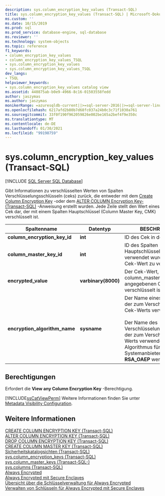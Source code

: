 ```yaml
---
description: sys.column_encryption_key_values (Transact-SQL)
title: sys.column_encryption_key_values (Transact-SQL) | Microsoft-Dokumentation
ms.custom: ''
ms.date: 10/15/2019
ms.prod: sql
ms.prod_service: database-engine, sql-database
ms.reviewer: ''
ms.technology: system-objects
ms.topic: reference
f1_keywords:
- column_encryption_key_values
- column_encryption_key_values_TSQL
- sys.column_encryption_key_values
- sys.column_encryption_key_values_TSQL
dev_langs:
- TSQL
helpviewer_keywords:
- sys.column_encryption_key_values catalog view
ms.assetid: 440875ab-b0e9-4966-8c16-01503558fedd
author: jaszymas
ms.author: jaszymas
monikerRange: =azuresqldb-current||>=sql-server-2016||>=sql-server-linux-2017||=azuresqldb-mi-current
ms.openlocfilehash: 6217afd2b80b7d68fc037a24b0c3c71f1030a761
ms.sourcegitcommit: 33f0f190f962059826e002be165a2bef4f9e350c
ms.translationtype: MT
ms.contentlocale: de-DE
ms.lasthandoff: 01/30/2021
ms.locfileid: "99198759"
---
```

# <a name="syscolumn_encryption_key_values-transact-sql"></a>sys.column_encryption_key_values (Transact-SQL)
[!INCLUDE [SQL Server SQL Database](../../includes/applies-to-version/sql-asdb.md)]

  Gibt Informationen zu verschlüsselten Werten von Spalten Verschlüsselungsschlüsseln (ceks) zurück, die entweder mit dem [Create Column Encryption Key](../../t-sql/statements/create-column-encryption-key-transact-sql.md) -oder dem [ALTER COLUMN Encryption Key-&#40;Transact-SQL&#41;](../../t-sql/statements/alter-column-encryption-key-transact-sql.md) -Anweisung erstellt wurden. Jede Zeile stellt den Wert eines Cek dar, der mit einem Spalten Hauptschlüssel (Column Master Key, CMK) verschlüsselt ist.  
  
|Spaltenname|Datentyp|BESCHREIBUNG|  
|-----------------|---------------|-----------------|  
|**column_encryption_key_id**|**int**|ID des Cek in der Datenbank.|  
|**column_master_key_id**|**int**|ID des Spalten Hauptschlüssels, der verwendet wurde, um den Cek-Wert zu verschlüsseln.|  
|**encrypted_value**|**varbinary(8000)**|Der Cek-Wert, der mit dem in column_master_key_id angegebenen CMK verschlüsselt ist.|  
|**encryption_algorithm_name**|**sysname**|Der Name eines Algorithmus, der zum Verschlüsseln des Cek-Werts verwendet wird.<br /><br /> Der Name des Verschlüsselungsalgorithmus, der zum Verschlüsseln des Werts verwendet wird. Der Algorithmus für die Systemanbieter muss  **RSA_OAEP** werden.|  
  
## <a name="permissions"></a>Berechtigungen  
 Erfordert die **View any Column Encryption Key** -Berechtigung.  
  
 [!INCLUDE[ssCatViewPerm](../../includes/sscatviewperm-md.md)] Weitere Informationen finden Sie unter [Metadata Visibility Configuration](../../relational-databases/security/metadata-visibility-configuration.md).  
  
## <a name="see-also"></a>Weitere Informationen  
 [CREATE COLUMN ENCRYPTION KEY &#40;Transact-SQL&#41;](../../t-sql/statements/create-column-encryption-key-transact-sql.md)   
 [ALTER COLUMN ENCRYPTION KEY &#40;Transact-SQL&#41;](../../t-sql/statements/alter-column-encryption-key-transact-sql.md)   
 [DROP COLUMN ENCRYPTION KEY &#40;Transact-SQL&#41;](../../t-sql/statements/drop-column-encryption-key-transact-sql.md)   
 [CREATE COLUMN MASTER KEY &#40;Transact-SQL&#41;](../../t-sql/statements/create-column-master-key-transact-sql.md)   
 [Sicherheitskatalogsichten &#40;Transact-SQL&#41;](../../relational-databases/system-catalog-views/security-catalog-views-transact-sql.md)   
 [sys.column_encryption_keys &#40;Transact-SQL&#41;](../../relational-databases/system-catalog-views/sys-column-encryption-keys-transact-sql.md)   
 [sys.column_master_keys &#40;Transact-SQL-&#41;](../../relational-databases/system-catalog-views/sys-column-master-keys-transact-sql.md)   
 [sys.columns &#40;Transact-SQL&#41;](../../relational-databases/system-catalog-views/sys-columns-transact-sql.md)   
 [Always Encrypted](../../relational-databases/security/encryption/always-encrypted-database-engine.md)   
 [Always Encrypted mit Secure Enclaves](../../relational-databases/security/encryption/always-encrypted-enclaves.md)   
 [Übersicht über die Schlüsselverwaltung für Always Encrypted](../../relational-databases/security/encryption/overview-of-key-management-for-always-encrypted.md)   
 [Verwalten von Schlüsseln für Always Encrypted mit Secure Enclaves](../../relational-databases/security/encryption/always-encrypted-enclaves-manage-keys.md)   

  
  
